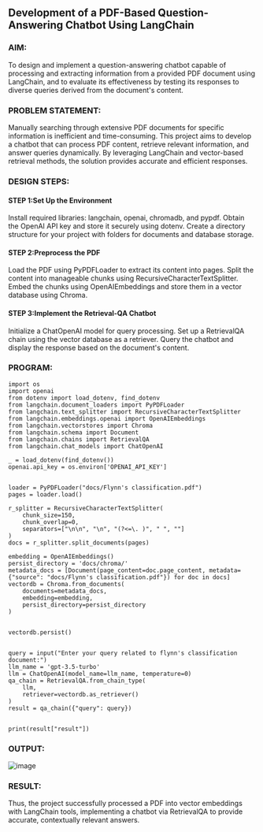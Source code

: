 ## Development of a PDF-Based Question-Answering Chatbot Using LangChain

### AIM:
To design and implement a question-answering chatbot capable of processing and extracting information from a provided PDF document using LangChain, and to evaluate its effectiveness by testing its responses to diverse queries derived from the document's content.

### PROBLEM STATEMENT:
Manually searching through extensive PDF documents for specific information is inefficient and time-consuming. This project aims to develop a chatbot that can process PDF content, retrieve relevant information, and answer queries dynamically. By leveraging LangChain and vector-based retrieval methods, the solution provides accurate and efficient responses.
### DESIGN STEPS:

#### STEP 1:Set Up the Environment
Install required libraries: langchain, openai, chromadb, and pypdf. Obtain the OpenAI API key and store it securely using dotenv. Create a directory structure for your project with folders for documents and database storage.

#### STEP 2:Preprocess the PDF
Load the PDF using PyPDFLoader to extract its content into pages. Split the content into manageable chunks using RecursiveCharacterTextSplitter. Embed the chunks using OpenAIEmbeddings and store them in a vector database using Chroma.

#### STEP 3:Implement the Retrieval-QA Chatbot
Initialize a ChatOpenAI model for query processing. Set up a RetrievalQA chain using the vector database as a retriever. Query the chatbot and display the response based on the document's content.

### PROGRAM:
```
import os
import openai
from dotenv import load_dotenv, find_dotenv
from langchain.document_loaders import PyPDFLoader
from langchain.text_splitter import RecursiveCharacterTextSplitter
from langchain.embeddings.openai import OpenAIEmbeddings
from langchain.vectorstores import Chroma
from langchain.schema import Document
from langchain.chains import RetrievalQA
from langchain.chat_models import ChatOpenAI

_ = load_dotenv(find_dotenv())
openai.api_key = os.environ['OPENAI_API_KEY']


loader = PyPDFLoader("docs/Flynn's classification.pdf")
pages = loader.load()

r_splitter = RecursiveCharacterTextSplitter(
    chunk_size=150,
    chunk_overlap=0,
    separators=["\n\n", "\n", "(?<=\. )", " ", ""]
)
docs = r_splitter.split_documents(pages)

embedding = OpenAIEmbeddings()
persist_directory = 'docs/chroma/'
metadata_docs = [Document(page_content=doc.page_content, metadata={"source": "docs/Flynn's classification.pdf"}) for doc in docs]
vectordb = Chroma.from_documents(
    documents=metadata_docs,
    embedding=embedding,
    persist_directory=persist_directory
)


vectordb.persist()


query = input("Enter your query related to flynn's classification document:")
llm_name = 'gpt-3.5-turbo'  
llm = ChatOpenAI(model_name=llm_name, temperature=0)
qa_chain = RetrievalQA.from_chain_type(
    llm,
    retriever=vectordb.as_retriever()
)
result = qa_chain({"query": query})


print(result["result"])
```
### OUTPUT:
![image](https://github.com/user-attachments/assets/c3f633b3-b3f3-4ecb-ab45-311c925c47a8)

### RESULT:
Thus, the project successfully processed a PDF into vector embeddings with LangChain tools, implementing a chatbot via RetrievalQA to provide accurate, contextually relevant answers.
